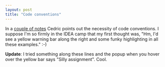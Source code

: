 ```yaml
---
layout: post
title: "Code conventions"
---
```




In a <a href="http://freeroller.net/page/cbeust/20021125">couple of notes</a> Cedric points out the necessity of code conventions. I suppose I'm so firmly in the IDEA camp that my first thought was, "Hm, I'd see a yellow warning bar along the right and some funky highlighting in all these examples." :-)

<p><b>Update</b>: I tried something along these lines and the popup when you hover over the yellow bar says "Silly assignment". Cool.</p>


